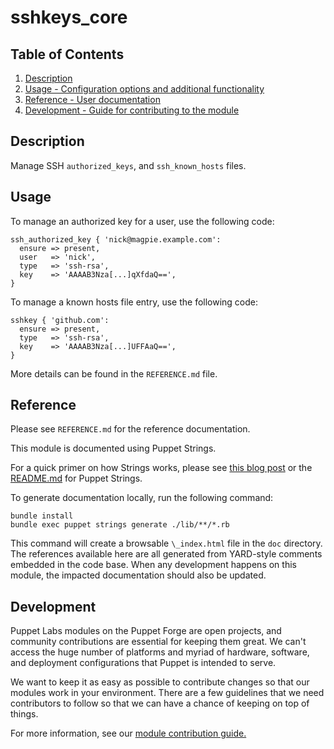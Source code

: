 
# sshkeys_core

## Table of Contents

1. [Description](#description)
2. [Usage - Configuration options and additional functionality](#usage)
3. [Reference - User documentation](#reference)
4. [Development - Guide for contributing to the module](#development)

## Description

Manage SSH `authorized_keys`, and `ssh_known_hosts` files.

## Usage

To manage an authorized key for a user, use the following code:

```
ssh_authorized_key { 'nick@magpie.example.com':
  ensure => present,
  user   => 'nick',
  type   => 'ssh-rsa',
  key    => 'AAAAB3Nza[...]qXfdaQ==',
}
```

To manage a known hosts file entry, use the following code:

```
sshkey { 'github.com':
  ensure => present,
  type   => 'ssh-rsa',
  key    => 'AAAAB3Nza[...]UFFAaQ==',
}
```

More details can be found in the `REFERENCE.md` file.

## Reference

Please see `REFERENCE.md` for the reference documentation.

This module is documented using Puppet Strings.

For a quick primer on how Strings works, please see [this blog post](https://puppet.com/blog/using-puppet-strings-generate-great-documentation-puppet-modules) or the [README.md](https://github.com/puppetlabs/puppet-strings/blob/master/README.md) for Puppet Strings.

To generate documentation locally, run the following command:
```
bundle install
bundle exec puppet strings generate ./lib/**/*.rb
```
This command will create a browsable `\_index.html` file in the `doc` directory. The references available here are all generated from YARD-style comments embedded in the code base. When any development happens on this module, the impacted documentation should also be updated.

## Development

Puppet Labs modules on the Puppet Forge are open projects, and community contributions are essential for keeping them great. We can't access the huge number of platforms and myriad of hardware, software, and deployment configurations that Puppet is intended to serve.

We want to keep it as easy as possible to contribute changes so that our modules work in your environment. There are a few guidelines that we need contributors to follow so that we can have a chance of keeping on top of things.

For more information, see our [module contribution guide.](https://docs.puppetlabs.com/forge/contributing.html)

